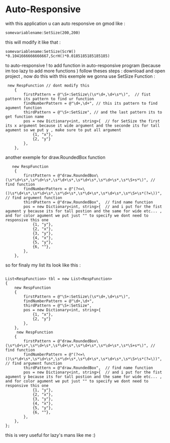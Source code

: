 # Auto-Responsive
with this application u can auto responsive on gmod like : 
```
somevariablename:SetSize(200,200)
```
this will modify it like that : 
```
somevariablename:SetSize(ScrW() *0.1041666666666667,ScrH()*0.0185185185185185)
```
to auto-responsive !
to add function in auto-responsive program (because im too lazy to add more functions ) follow theses steps : 
download and open project , now do this with this exemple we gonna use SetSize Function : 
```
 new RespFunction // dont modify this
    {
        firstPattern = @"\S+:SetSize\(\s*\d+,\d+\s*\)",  // fist pattern its pattern to find ur function 
        findNumberPattern = @"\d+,\d+", // this its pattern to find agument function 
        thirdPattern = @"\S+:SetSize", // and the last pattern its to get function name 
        pos = new Dictionary<int, string>{  // for SetSize the first its x argument because it wide argument and the seconde its for tall agument so we put y , make sure to put all argument
            {1, "x"},
            {2, "y"}
        },
    },
```
another exemple for draw.RoundedBox function
```
   new RespFunction
    {
        firstPattern = @"draw.RoundedBox\(\s*\d+\s*,\s*\d+\s*,\s*\d+\s*,\s*\d+\s*,\s*\d+\s*,\s*\S+s*\)", // find function
        findNumberPattern = @"(?<=\()\s*\d+\s*,\s*\d+\s*,\s*\d+\s*,\s*\d+\s*,\s*\d+\s*,\s*\S+\s*(?=\))",  // find argument function
        thirdPattern = @"draw.RoundedBox",  // find name function
        pos = new Dictionary<int, string>{  // and i put for the fist agument y because its for tall postion and the same for wide etc... , and for color agument we put just "" to specify we dont need to responsive this one 
            {1, "y"},
            {2, "x"},
            {3, "y"},
            {4, "x"},
            {5, "y"},
            {6, ""},
        },
    },

```

so for finaly my list its look like this :
```

List<RespFunction> tbl = new List<RespFunction>
{
    new RespFunction
    {
        firstPattern = @"\S+:SetSize\(\s*\d+,\d+\s*\)",
        findNumberPattern = @"\d+,\d+",
        thirdPattern = @"\S+:SetSize",
        pos = new Dictionary<int, string>{
            {1, "x"},
            {2, "y"}
        },
    },
     new RespFunction
    {
        firstPattern = @"draw.RoundedBox\(\s*\d+\s*,\s*\d+\s*,\s*\d+\s*,\s*\d+\s*,\s*\d+\s*,\s*\S+s*\)", // find function
        findNumberPattern = @"(?<=\()\s*\d+\s*,\s*\d+\s*,\s*\d+\s*,\s*\d+\s*,\s*\d+\s*,\s*\S+\s*(?=\))",  // find argument function
        thirdPattern = @"draw.RoundedBox",  // find name function
        pos = new Dictionary<int, string>{  // and i put for the fist agument y because its for tall postion and the same for wide etc... , and for color agument we put just "" to specify we dont need to responsive this one 
            {1, "y"},
            {2, "x"},
            {3, "y"},
            {4, "x"},
            {5, "y"},
            {6, ""},
        },
    },
};
```

this is very useful for lazy's mans like me :)
